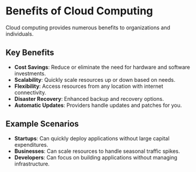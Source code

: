 # Benefits of Cloud Computing

Cloud computing provides numerous benefits to organizations and individuals.

## Key Benefits

- **Cost Savings**: Reduce or eliminate the need for hardware and software investments.
- **Scalability**: Quickly scale resources up or down based on needs.
- **Flexibility**: Access resources from any location with internet connectivity.
- **Disaster Recovery**: Enhanced backup and recovery options.
- **Automatic Updates**: Providers handle updates and patches for you.

## Example Scenarios

- **Startups**: Can quickly deploy applications without large capital expenditures.
- **Businesses**: Can scale resources to handle seasonal traffic spikes.
- **Developers**: Can focus on building applications without managing infrastructure.

